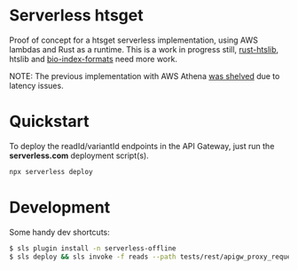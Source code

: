 # Serverless htsget

Proof of concept for a htsget serverless implementation, using AWS lambdas and Rust as a runtime. This is a work in progress still, [rust-htslib](https://github.com/rust-bio/rust-htslib/pull/193), htslib and [bio-index-formats](https://github.com/brainstorm/bio-index-formats) need more work.

NOTE: The previous implementation with AWS Athena [was shelved](https://github.com/brainstorm/htsget-aws/tree/athena) due to latency issues.

# Quickstart

To deploy the readId/variantId endpoints in the API Gateway, just run the **serverless.com** deployment script(s).

```bash
npx serverless deploy
```

# Development

Some handy dev shortcuts:

```bash
$ sls plugin install -n serverless-offline
$ sls deploy && sls invoke -f reads --path tests/rest/apigw_proxy_request.json
```
